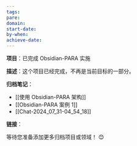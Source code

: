 ```yaml
---
tags: 
pare: 
domain: 
start-date: 
by-when: 
achieve-date:
---
```



**项目**：已完成 Obsidian-PARA 实施

**描述**：这个项目已经完成，不再是当前目标的一部分。

**归档笔记**： 
* [[使用 Obsidian-PARA 架构]]
* [[Obsidian-PARA 案例 1]]
* [[Chat-2024_07_31-04_54_18]]

**链接**：

等待您准备添加更多归档项目或领域！ 😊



